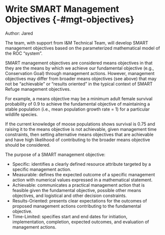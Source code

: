 # Write SMART Management Objectives {-#mgt-objectives}

Author: Jared

The team, with support from I&M Technical Team, will develop SMART management objectives based on the parameterized mathematical model of the ROC “system”. 

SMART management objectives are considered means objectives in that they are the means by which we achieve our fundamental objective (e.g., Conservation Goal) through management actions.  However, management objectives may differ from broader means objectives (see above) that may not be “achievable” or “results oriented” in the typical context of SMART Refuge management objectives.   

For example, a means objective may be a minimum adult female survival probability of 0.9 to achieve the fundamental objective of maintaining a stable population (i.e., mean population growth rate = 1) for a particular wildlife species.   

If the current knowledge of moose populations shows survival is 0.75 and raising it to the means objective is not achievable, given management time constraints, then setting alternative means objectives that are achievable and have high likelihood of contributing to the broader means objective should be considered. 

 The purpose of a SMART management objective: 

- Specific: identifies a clearly defined resource attribute targeted by a specific management action. 
- Measurable: defines the expected outcome of a specific management action with numerical values expressed in a mathematical statement. 
- Achievable: communicates a practical management action that is feasible given the fundamental objective, possible other means objectives, and logistical and other decision constraints. 
- Results-Oriented: presents clear expectations for the outcomes of proposed management actions contributing to the fundamental objective. 
- Time-Limited: specifies start and end dates for initiation, implementation, completion, expected outcomes, and evaluation of management actions.  
